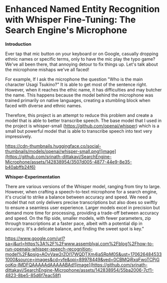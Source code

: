 # Enhanced Named Entity Recognition with Whisper Fine-Tuning: The Search Engine's Microphone

**Introduction**

Ever tap that mic button on your keyboard or on Google, casually dropping ethnic names or specific terms, only to have the mic play the typo game? We've all been there, that annoying detour to fix things up. Let's talk about the microphone mishaps we've all faced!

For example, If I ask the microphone the question "Who is the main character Usagi Tsukino?" It is able to get most of the sentence right. However, when it reaches the ethic name, it has difficulties and may butcher the name. This happens because the model behind the microphone was trained primarily on native languages, creating a stumbling block when faced with diverse and ethnic names.

Therefore, this project is an attempt to reduce this problem and create a model that is able to better transcribe speech. The base model that I used in the project is whisper-small (https://github.com/openai/whisper) which is a small but powerful model that is able to transcribe speech into text very impressively.

https://cdn-thumbnails.huggingface.co/social-thumbnails/models/openai/whisper-small.png![image](https://github.com/srinath-dittakavi/SearchEngine-Microphone/assets/142838954/3507d005-4877-44e9-8e35-b40abffb24f6)

**Whisper-Experimentation**

There are various versions of the Whisper model, ranging from tiny to large. However, when crafting a speech-to-text microphone for a search engine, it's crucial to strike a balance between accuracy and speed. We need a model that not only delivers precise transcriptions but also does so swiftly to ensure a seamless user experience. Larger models excel in precision but demand more time for processing, providing a trade-off between accuracy and speed. On the flip side, smaller models, with fewer parameters, zip through transcriptions at a faster pace, albeit with a potential dip in accuracy. It's a delicate balance, and finding the sweet spot is key."

https://www.google.com/url?sa=i&url=https%3A%2F%2Fwww.assemblyai.com%2Fblog%2Fhow-to-run-openais-whisper-speech-recognition-model%2F&psig=AOvVaw2rZOl17WQDTXm4iaSRpM0S&ust=1706264845331000&source=images&cd=vfe&opi=89978449&ved=0CBMQjRxqFwoTCPjGooKq-IMDFQAAAAAdAAAAABAd![image](https://github.com/srinath-dittakavi/SearchEngine-Microphone/assets/142838954/55ba2006-7cf1-4823-8be5-85d6f7eac58f)
